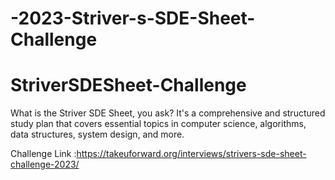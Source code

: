 # -2023-Striver-s-SDE-Sheet-Challenge
# StriverSDESheet-Challenge
What is the Striver SDE Sheet, you ask? It's a comprehensive and structured study plan that covers essential topics in computer science, algorithms, data structures, system design, and more. 


Challenge Link :https://takeuforward.org/interviews/strivers-sde-sheet-challenge-2023/ 
